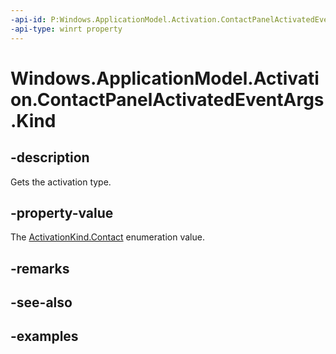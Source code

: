 ```yaml
---
-api-id: P:Windows.ApplicationModel.Activation.ContactPanelActivatedEventArgs.Kind
-api-type: winrt property
---
```


<!-- Property syntax.
public ActivationKind Kind { get; }
-->

# Windows.ApplicationModel.Activation.ContactPanelActivatedEventArgs.Kind

## -description

Gets the activation type. 

## -property-value

The [ActivationKind.Contact](activationkind.md) enumeration value.

## -remarks

## -see-also

## -examples

